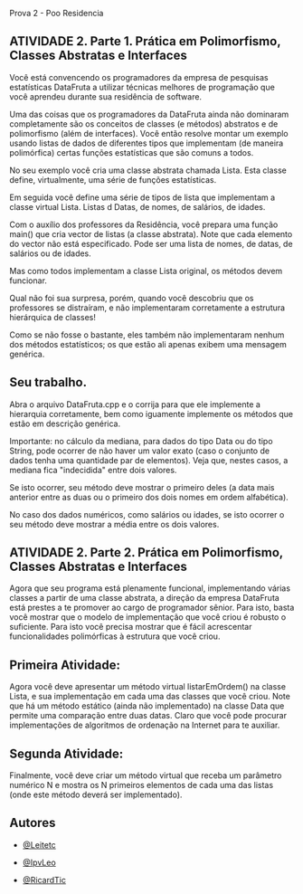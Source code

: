 Prova 2 - Poo Residencia

## ATIVIDADE 2. Parte 1. Prática em Polimorfismo, Classes Abstratas e Interfaces

Você está convencendo os programadores da empresa de
pesquisas estatísticas DataFruta a utilizar técnicas melhores de
programação que você aprendeu durante sua residência de
software.

Uma das coisas que os programadores da DataFruta ainda não
dominaram completamente são os conceitos de classes (e
métodos) abstratos e de polimorfismo (além de interfaces).
Você então resolve montar um exemplo usando listas de dados
de diferentes tipos que implementam (de maneira polimórfica)
certas funções estatísticas que são comuns a todos.

No seu exemplo você cria uma classe abstrata chamada Lista.
Esta classe define, virtualmente, uma série de funções
estatísticas.

Em seguida você define uma série de tipos de lista que
implementam a classe virtual Lista. Listas d Datas, de nomes, de
salários, de idades.

Com o auxílio dos professores da Residência, você prepara uma
função main() que cria vector de listas (a classe abstrata).
Note que cada elemento do vector não está especificado. Pode
ser uma lista de nomes, de datas, de salários ou de idades.

Mas como todos implementam a classe Lista original, os
métodos devem funcionar. 

Qual não foi sua surpresa, porém, quando você descobriu que os 
professores se distraíram, e não implementaram corretamente a 
estrutura hierárquica de classes!

Como se não fosse o bastante, eles também não implementaram 
nenhum dos métodos estatísticos; os que estão ali apenas 
exibem uma mensagem genérica.


## Seu trabalho.

Abra o arquivo DataFruta.cpp e o corrija para que ele 
implemente a hierarquia corretamente, bem como iguamente 
implemente os métodos que estão em descrição genérica.

Importante: no cálculo da mediana, para dados do tipo Data ou 
do tipo String, pode ocorrer de não haver um valor exato (caso o 
conjunto de dados tenha uma quantidade par de elementos). 
Veja que, nestes casos, a mediana fica "indecidida" entre dois 
valores.

Se isto ocorrer, seu método deve mostrar o primeiro deles (a 
data mais anterior entre as duas ou o primeiro dos dois nomes 
em ordem alfabética). 

No caso dos dados numéricos, como salários ou idades, se isto 
ocorrer o seu método deve mostrar a média entre os dois 
valores.

## ATIVIDADE 2. Parte 2. Prática em Polimorfismo, Classes Abstratas e Interfaces

Agora que seu programa está plenamente funcional,
implementando várias classes a partir de uma classe abstrata, a direção da empresa DataFruta está prestes a te promover ao cargo de programador sênior.
Para isto, basta você mostrar que o modelo de implementação que você criou é robusto o suficiente.
Para isto você precisa mostrar que é fácil acrescentar
funcionalidades polimórficas à estrutura que você criou.

## Primeira Atividade:
Agora você deve apresentar um método virtual listarEmOrdem() na classe Lista, e sua implementação em cada uma das classes que você criou.
Note que há um método estático (ainda não implementado) na classe Data que permite uma comparação entre duas datas.
Claro que você pode procurar implementações de algoritmos de ordenação na Internet para te auxiliar.

## Segunda Atividade:
Finalmente, você deve criar um método virtual que receba um parâmetro numérico N e mostra os N primeiros elementos de cada uma das listas (onde este método deverá ser implementado). 

## Autores
- [@Leitetc](https://github.com/Leitetc)

- [@IpvLeo](https://github.com/IpvLeo)

- [@RicardTic](https://github.com/RicardTic)
